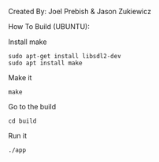 Created By: 
Joel Prebish & Jason Zukiewicz


How To Build (UBUNTU):

Install make 
```
sudo apt-get install libsdl2-dev
sudo apt install make
```

Make it
```
make
```

Go to the build
```
cd build
```

Run it
```
./app
```

